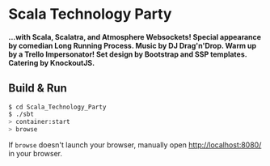 # Scala Technology Party #

#### ...with Scala, Scalatra, and Atmosphere Websockets! Special appearance by comedian Long Running Process. Music by DJ Drag'n'Drop. Warm up by a Trello Impersonator! Set design by Bootstrap and SSP templates. Catering by KnockoutJS.

## Build & Run ##

```sh
$ cd Scala_Technology_Party
$ ./sbt
> container:start
> browse
```

If `browse` doesn't launch your browser, manually open [http://localhost:8080/](http://localhost:8080/) in your browser.
